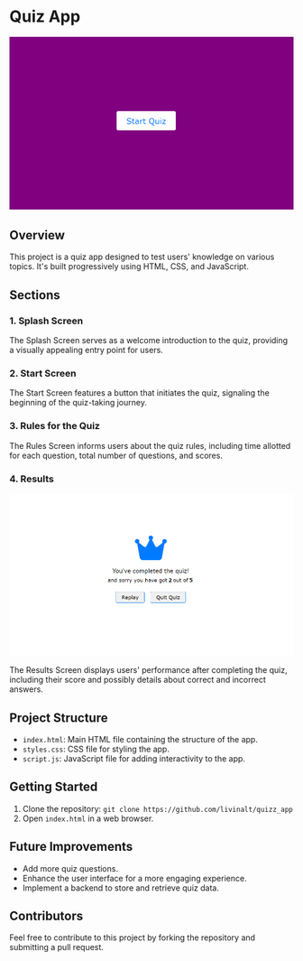 # Quiz App 

![start-screen](start.png)

## Overview

This project is a quiz app designed to test users' knowledge on various topics. It's built progressively using HTML, CSS, and JavaScript.

## Sections

### 1. Splash Screen

The Splash Screen serves as a welcome introduction to the quiz, providing a visually appealing entry point for users.

### 2. Start Screen

The Start Screen features a button that initiates the quiz, signaling the beginning of the quiz-taking journey.

### 3. Rules for the Quiz

The Rules Screen informs users about the quiz rules, including time allotted for each question, total number of questions, and scores.

### 4. Results

![result-image](result.png)

The Results Screen displays users' performance after completing the quiz, including their score and possibly details about correct and incorrect answers.

## Project Structure

- `index.html`: Main HTML file containing the structure of the app.
- `styles.css`: CSS file for styling the app.
- `script.js`: JavaScript file for adding interactivity to the app.

## Getting Started

1. Clone the repository: `git clone https://github.com/livinalt/quizz_app`
2. Open `index.html` in a web browser.

## Future Improvements

- Add more quiz questions.
- Enhance the user interface for a more engaging experience.
- Implement a backend to store and retrieve quiz data.

## Contributors

Feel free to contribute to this project by forking the repository and submitting a pull request.


